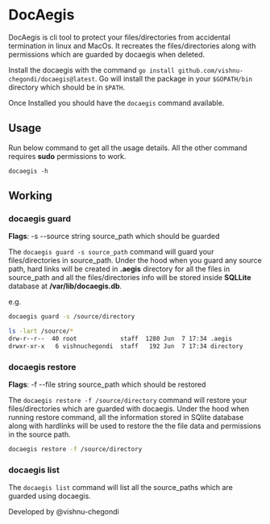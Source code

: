 # DocAegis

DocAegis is cli tool to protect your files/directories from accidental termination in linux and MacOs. It recreates the files/directories along with permissions which are guarded by docaegis when deleted.


Install the docaegis with the command ```go install github.com/vishnu-chegondi/docaegis@latest```. Go will install the package in your ```$GOPATH/bin``` directory which should be in ```$PATH```.

Once Installed you should have the ```docaegis``` command available.

## Usage

Run below command to get all the usage details. All the other command requires **sudo** permissions to work.

```
docaegis -h
```

## Working

### docaegis guard

**Flags**: -s --source string source_path which should be guarded

The ```docaegis guard -s source_path``` command will guard your files/directories in source_path. Under the hood when you guard any source path, hard links will be created in **.aegis** directory for all the files in source_path and all the files/directories info will be stored inside **SQLLite** database at **/var/lib/docaegis.db**.

e.g.

``` sh
docaegis guard -s /source/directory

ls -lart /source/*
drw-r--r--  40 root            staff  1280 Jun  7 17:34 .aegis
drwxr-xr-x   6 vishnuchegondi  staff   192 Jun  7 17:34 directory
```

### docaegis restore

**Flags**: -f --file string source_path which should be restored

The ```docaegis restore -f /source/directory``` command will restore your files/directories which are guarded with docaegis. Under the hood when running restore command, all the information stored in SQlite database along with hardlinks will be used to restore the the file data and permissions in the source path.

``` sh
docaegis restore -f /source/directory
```

### docaegis list

The ```docaegis list``` command will list all the source_paths which are guarded using docaegis.


Developed by @vishnu-chegondi